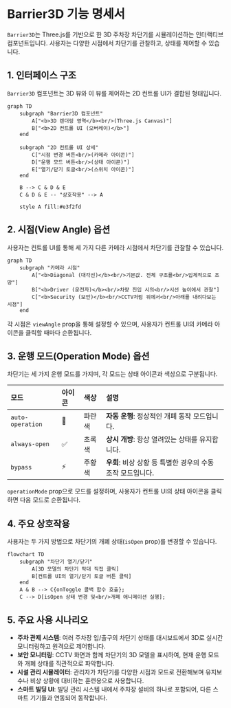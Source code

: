 # Barrier3D 기능 명세서

`Barrier3D`는 Three.js를 기반으로 한 3D 주차장 차단기를 시뮬레이션하는 인터랙티브 컴포넌트입니다. 사용자는 다양한 시점에서 차단기를 관찰하고, 상태를 제어할 수 있습니다.

## 1. 인터페이스 구조

`Barrier3D` 컴포넌트는 3D 뷰와 이 뷰를 제어하는 2D 컨트롤 UI가 결합된 형태입니다.

```mermaid
graph TD
    subgraph "Barrier3D 컴포넌트"
        A["<b>3D 렌더링 영역</b><br/>(Three.js Canvas)"]
        B["<b>2D 컨트롤 UI (오버레이)</b>"]
    end

    subgraph "2D 컨트롤 UI 상세"
        C["시점 변경 버튼<br/>(카메라 아이콘)"]
        D["운행 모드 버튼<br/>(상태 아이콘)"]
        E["열기/닫기 토글<br/>(스위치 아이콘)"]
    end

    B --> C & D & E
    C & D & E -- "상호작용" --> A

    style A fill:#e3f2fd
```

## 2. 시점(View Angle) 옵션

사용자는 컨트롤 UI를 통해 세 가지 다른 카메라 시점에서 차단기를 관찰할 수 있습니다.

```mermaid
graph TD
    subgraph "카메라 시점"
        A["<b>Diagonal (대각선)</b><br/>기본값. 전체 구조를<br/>입체적으로 조망"]
        B["<b>Driver (운전자)</b><br/>차량 진입 시의<br/>시선 높이에서 관찰"]
        C["<b>Security (보안)</b><br/>CCTV처럼 위에서<br/>아래를 내려다보는 시점"]
    end
```

각 시점은 `viewAngle` prop을 통해 설정할 수 있으며, 사용자가 컨트롤 UI의 카메라 아이콘을 클릭할 때마다 순환됩니다.

## 3. 운행 모드(Operation Mode) 옵션

차단기는 세 가지 운행 모드를 가지며, 각 모드는 상태 아이콘과 색상으로 구분됩니다.

| 모드             | 아이콘 | 색상   | 설명                                                       |
| :--------------- | :----- | :----- | :--------------------------------------------------------- |
| `auto-operation` | 🔄     | 파란색 | **자동 운행**: 정상적인 개폐 동작 모드입니다.              |
| `always-open`    | ✅     | 초록색 | **상시 개방**: 항상 열려있는 상태를 유지합니다.            |
| `bypass`         | ⚡️    | 주황색 | **우회**: 비상 상황 등 특별한 경우의 수동 조작 모드입니다. |

`operationMode` prop으로 모드를 설정하며, 사용자가 컨트롤 UI의 상태 아이콘을 클릭하면 다음 모드로 순환됩니다.

## 4. 주요 상호작용

사용자는 두 가지 방법으로 차단기의 개폐 상태(`isOpen` prop)를 변경할 수 있습니다.

```mermaid
flowchart TD
    subgraph "차단기 열기/닫기"
        A[3D 모델의 차단기 막대 직접 클릭]
        B[컨트롤 UI의 열기/닫기 토글 버튼 클릭]
    end
    A & B --> C{onToggle 콜백 함수 호출};
    C --> D[isOpen 상태 변경 및<br/>개폐 애니메이션 실행];
```

## 5. 주요 사용 시나리오

- **주차 관제 시스템**: 여러 주차장 입/출구의 차단기 상태를 대시보드에서 3D로 실시간 모니터링하고 원격으로 제어합니다.
- **보안 모니터링**: CCTV 화면과 함께 차단기의 3D 모델을 표시하여, 현재 운행 모드와 개폐 상태를 직관적으로 파악합니다.
- **시설 관리 시뮬레이터**: 관리자가 차단기를 다양한 시점과 모드로 전환해보며 유지보수나 비상 상황에 대비하는 훈련용으로 사용합니다.
- **스마트 빌딩 UI**: 빌딩 관리 시스템 내에서 주차장 설비의 하나로 포함되어, 다른 스마트 기기들과 연동되어 동작합니다.
